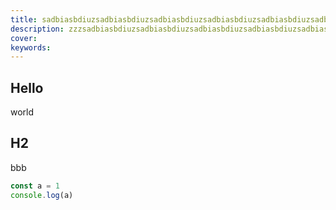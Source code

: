 ```yaml
---
title: sadbiasbdiuzsadbiasbdiuzsadbiasbdiuzsadbiasbdiuzsadbiasbdiuzsadbiasbdiuzsadbiasbdiuzsadbiasbdiuz
description: zzzsadbiasbdiuzsadbiasbdiuzsadbiasbdiuzsadbiasbdiuzsadbiasbdiuzsadbiasbdiuzsadbiasbdiuzsadbiasbdiuzzzzsadbiasbdiuzsadbiasbdiuzsadbiasbdiuzsadbiasbdiuzsadbiasbdiuzsadbiasbdiuzsadbiasbdiuzsadbiasbdiuz
cover:
keywords:
---
```


## Hello

world

## H2

bbb

```js
const a = 1
console.log(a)
```
